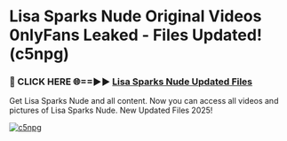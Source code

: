 # Lisa Sparks Nude Original Videos 0nlyFans Leaked - Files Updated! (c5npg)

<h3>🔴 CLICK HERE 🌐==►► <a href="https://tinyurl.com/yrmya6cz" rel="nofollow">Lisa Sparks Nude Updated Files</a></h3>

Get Lisa Sparks Nude and all content. Now you can access all videos and pictures of Lisa Sparks Nude. New Updated Files 2025!

[![c5npg](https://i.imgur.com/FMdXYCs.gif)](https://tinyurl.com/yrmya6cz)
